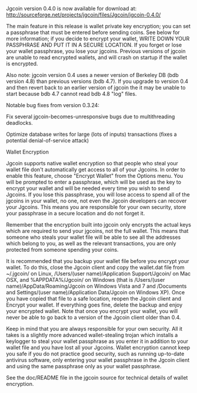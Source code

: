 Jgcoin version 0.4.0 is now available for download at:
http://sourceforge.net/projects/jgcoin/files/Jgcoin/jgcoin-0.4.0/

The main feature in this release is wallet private key encryption;
you can set a passphrase that must be entered before sending coins.
See below for more information; if you decide to encrypt your wallet,
WRITE DOWN YOUR PASSPHRASE AND PUT IT IN A SECURE LOCATION. If you
forget or lose your wallet passphrase, you lose your jgcoins.
Previous versions of jgcoin are unable to read encrypted wallets,
and will crash on startup if the wallet is encrypted.

Also note: jgcoin version 0.4 uses a newer version of Berkeley DB
(bdb version 4.8) than previous versions (bdb 4.7). If you upgrade
to version 0.4 and then revert back to an earlier version of jgcoin
the it may be unable to start because bdb 4.7 cannot read bdb 4.8
"log" files.


Notable bug fixes from version 0.3.24:

Fix several jgcoin-becomes-unresponsive bugs due to multithreading
deadlocks.

Optimize database writes for large (lots of inputs) transactions
(fixes a potential denial-of-service attack)


Wallet Encryption

Jgcoin supports native wallet encryption so that people who steal your
wallet file don't automatically get access to all of your Jgcoins.
In order to enable this feature, choose "Encrypt Wallet" from the
Options menu.  You will be prompted to enter a passphrase, which
will be used as the key to encrypt your wallet and will be needed
every time you wish to send Jgcoins.  If you lose this passphrase,
you will lose access to spend all of the jgcoins in your wallet,
no one, not even the Jgcoin developers can recover your Jgcoins.
This means you are responsible for your own security, store your
passphrase in a secure location and do not forget it.

Remember that the encryption built into jgcoin only encrypts the
actual keys which are required to send your jgcoins, not the full
wallet.  This means that someone who steals your wallet file will
be able to see all the addresses which belong to you, as well as the
relevant transactions, you are only protected from someone spending
your coins.

It is recommended that you backup your wallet file before you
encrypt your wallet.  To do this, close the Jgcoin client and
copy the wallet.dat file from ~/.jgcoin/ on Linux, /Users/(user
name)/Application Support/Jgcoin/ on Mac OSX, and %APPDATA%/Jgcoin/
on Windows (that is /Users/(user name)/AppData/Roaming/Jgcoin on
Windows Vista and 7 and /Documents and Settings/(user name)/Application
Data/Jgcoin on Windows XP).  Once you have copied that file to a
safe location, reopen the Jgcoin client and Encrypt your wallet.
If everything goes fine, delete the backup and enjoy your encrypted
wallet.  Note that once you encrypt your wallet, you will never be
able to go back to a version of the Jgcoin client older than 0.4.

Keep in mind that you are always responsible for your own security.
All it takes is a slightly more advanced wallet-stealing trojan which
installs a keylogger to steal your wallet passphrase as you enter it
in addition to your wallet file and you have lost all your Jgcoins.
Wallet encryption cannot keep you safe if you do not practice
good security, such as running up-to-date antivirus software, only
entering your wallet passphrase in the Jgcoin client and using the
same passphrase only as your wallet passphrase.

See the doc/README file in the jgcoin source for technical details
of wallet encryption.
